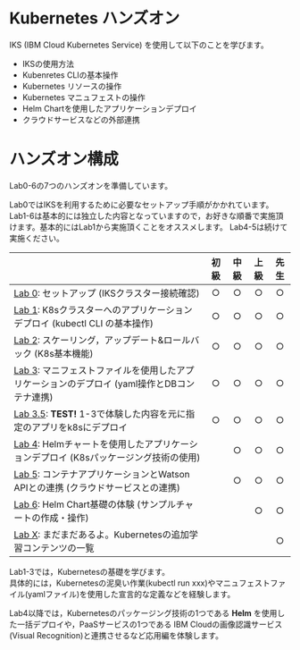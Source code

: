 # Kubernetes ハンズオン
IKS (IBM Cloud Kubernetes Service) を使用して以下のことを学びます。

- IKSの使用方法
- Kubenretes CLIの基本操作
- Kubernetes リソースの操作
- Kubernetes マニュフェストの操作
- Helm Chartを使用したアプリケーションデプロイ
- クラウドサービスなどの外部連携

# ハンズオン構成 
Lab0-6の7つのハンズオンを準備しています。

Lab0ではIKSを利用するために必要なセットアップ手順がかかれています。  
Lab1-6は基本的には独立した内容となっていますので，お好きな順番で実施頂けます。基本的にはLab1から実施頂くことをオススメします。
Lab4-5は続けて実施ください。

|                                                              | 初級 | 中級 | 上級 | 先生 |
| :----------------------------------------------------------- | :--: | :--: | :--: | :--: |
| [Lab 0](Lab0): セットアップ (IKSクラスター接続確認)          |  ○   |  ○   |  ○   |  ○   |
| [Lab 1](Lab1): K8sクラスターへのアプリケーションデプロイ (kubectl CLI の基本操作) |  ○   |  ○   |  ○   |  ○   |
| [Lab 2](Lab2): スケーリング，アップデート&ロールバック (K8s基本機能) |  ○   |  ○   |  ○   |  ○   |
| [Lab 3](Lab3): マニフェストファイルを使用したアプリケーションのデプロイ (yaml操作とDBコンテナ連携) |  ○   |  ○   |  ○   |  ○   |
| [Lab 3.5](Lab3.5): **TEST!** 1-3で体験した内容を元に指定のアプリをk8sにデプロイ |  ○   |  ○   |  ○   |  ○   |
| [Lab 4](Lab4): Helmチャートを使用したアプリケーションデプロイ (K8sパッケージング技術の使用) |      |  ○   |  ○   |  ○   |
| [Lab 5](Lab5): コンテナアプリケーションとWatson APIとの連携 (クラウドサービスとの連携) |      |  ○   |  ○   |  ○   |
| [Lab 6](Lab6): Helm Chart基礎の体験 (サンプルチャートの作成・操作) |      |      |  ○   |  ○   |
| [Lab X](LabX): まだまだあるよ。Kubernetesの追加学習コンテンツの一覧 |      |      |      |  ○   |

Lab1-3では，Kubernetesの基礎を学びます。  
具体的には，Kubernetesの泥臭い作業(kubectl run xxx)やマニュフェストファイル(yamlファイル)を使用した宣言的な定義などを経験します。  

Lab4以降では，Kubernetesのパッケージング技術の1つである **Helm** を使用した一括デプロイや，PaaSサービスの1つである IBM Cloudの画像認識サービス(Visual Recognition)と連携させるなど応用編を体験します。
